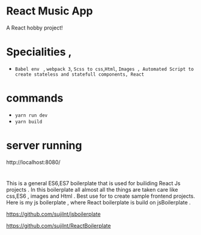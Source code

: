 # React Music App
A React hobby project!

# Specialities , 
- `Babel env ` , `webpack 3`, `Scss to css`,`Html`, `Images , Automated Script to create stateless and statefull components, React `

# commands  
- `yarn run dev`
- `yarn build`

  
# server running 
http://localhost:8080/

#
This is a general ES6,ES7 boilerplate that is used for builiding  React Js projects .  In this boilerplate all almost all the things are taken care like css,ES6 , images and Html . Best use for to create sample  frontend projects. Here is my js boilerplate , where React boilerplate is build on jsBoilerplate . 

https://github.com/sujilnt/jsboilerplate

https://github.com/sujilnt/ReactBoilerplate
